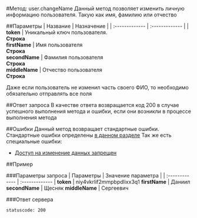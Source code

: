 #Метод: user.changeName <a name="user.changeName"/>
Данный метод позволяет изменить личную информацию пользователя. Такую как имя, фамилию или отчество

##Параметры
| Название     | Назначение     |
| :------------- | :------------- |
| **token**      | Уникальный ключ пользователя.  <br>**Строка**       
**firstName** | Имя пользователя<br>**Строка**    
**secondName** | Фамилия пользователя<br>**Строка**    
**middleName** | Отчество пользователя<br>**Строка**    

Даже если пользователь не изменил часть своего ФИО, то необходимо обязательно отправлять все поля

##Ответ запроса
В качестве ответа возвращается код 200 в случае успешного выполнения метода и ошибки, если они возникли в процессе выполнения метода


##Ошибки
Данный метод возвращает стандартные ошибки.  
Стандартные ошибки определены [в данном разделе](#errors)
Так же есть специальные ошибки:
- [Доступ на изменение данных запрещен](#AccessDenidedError)

##Пример

###Параметры запроса
| Параметры | Значение параметра     |
| :------------- | :------------- |
**token**       | niy4vkrlif2mmpbpdlixx3q1
**firstName** | Даниил
**secondName** | Щесняк
**middleName** | Сергеевич

###Ответ сервера

```
statuscode: 200
```
